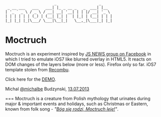     
                          _                   _     
     _ __ ___   ___   ___| |_ _ __ _   _  ___| |__  
    | '_ ` _ \ / _ \ / __| __| '__| | | |/ __| '_ \ 
    | | | | | | (_) | (__| |_| |  | |_| | (__| | | |
    |_| |_| |_|\___/ \___|\__|_|   \__,_|\___|_| |_|
    

Moctruch
====
Moctruch is an experiment inspired by [JS NEWS group on Facebook](https://www.facebook.com/groups/217169631654737/permalink/566491106722586/) in which I tried to emulate iOS7 like blurred overlay in HTML5. It reacts on DOM changes of the layers below (more or less). Firefox only so far. iOS7 template stolen from [Recombu](http://recombu.com/mobile/interactive/iphone-5s-ios7-concept/).

Click here for the [DEMO](http://michalbe.github.io/moctruch/).

Michal [@michalbe](http://twitter.com/michalbe) Budzynski, [13.07.2013](http://en.wikipedia.org/wiki/13_July)

===
Moctruch is a creature from Polish mythology that urinates during major & important events and holidays, such as Christmas or Eastern, known from folk song - *"[Bóg się rodzi, Moctruch leje!](http://www.youtube.com/watch?v=Y2Ror4pIKp8)"*.